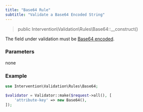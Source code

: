 ```yaml
---
title: "Base64 Rule"
subtitle: "Validate a Base64 Encoded String"
---
```


> public Intervention\Validation\Rules\Base64::__construct()

The field under validation must be [Base64 encoded](https://en.wikipedia.org/wiki/Base64).

### Parameters

none

### Example

```php
use Intervention\Validation\Rules\Base64;

$validator = Validator::make($request->all(), [
    'attribute-key' => new Base64(),
]);
```
